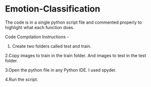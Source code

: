 # Emotion-Classification
The code is in a single python script file and commented properly to highlight what each function does.

Code Compilation Instructions - 

1. Create two folders called test and train.

2.Copy images to train in the train folder. And images to test in the test folder.

3.Open the python file in any Python IDE. I used spyder.

4.Run the script.
 
